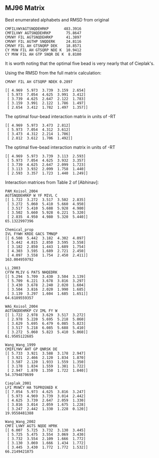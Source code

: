 ## MJ96 Matrix

Best enumerated alphabets and RMSD from original

    CMFILVWYAGTSNQDEHRKP       483.3916 
    CMFILVWY AGTSNQDEHRKP       75.8647
    CMVWY FIL AGTSNQDEHRKP      41.3897
    CMVWY FIL AGTHP SNQDERK     24.8116
    CMVWY FIL AH GTSNQRP DEK    18.8571
    CY MVW FIL AH GTSQRP NDE K  10.9412
    CY MVW FIL AH GTP SNQR DE K  8.8100

It is worth noting that the optimal five bead is very nearly that of Cieplak's.

Using the RMSD from the full matrix calculation:

    CMVWY FIL AH GTSQRP NDEK 0.2897

    [[ 4.969  5.973  3.739  3.159  2.654]
     [ 5.973  7.054  4.625  3.991  3.412]
     [ 3.739  4.625  2.647  2.122  1.783]
     [ 3.159  3.991  2.122  1.786  1.497]
     [ 2.654  3.412  1.782  1.497  1.357]]


The optimal four-bead interaction matrix in units of -RT

    [[ 4.969  5.973  3.473  2.812]
     [ 5.973  7.054  4.312  3.612]
     [ 3.473  4.312  2.214  1.706]
     [ 2.812  3.612  1.706  1.492]]

The optimal five-bead interaction matrix in units of -RT

    [[ 4.969  5.973  3.739  3.113  2.593]
     [ 5.973  7.054  4.625  3.932  3.357]
     [ 3.739  4.625  2.647  2.099  1.723]
     [ 3.113  3.932  2.099  1.758  1.440]
     [ 2.593  3.357  1.723  1.440  1.249]]

Interaction matrices from Table 2 of [Abhinav]:

    PAM_Koisol_2004
    AGTSNQDEHRKP W YF MIVL C 
    [[ 1.722  3.272  3.517  3.502  2.835]
     [ 3.272  5.060  5.410  5.660  4.950]
     [ 3.517  5.410  5.688  5.928  4.980]
     [ 3.502  5.660  5.928  6.221  5.320]
     [ 2.835  4.950  4.980  5.320  5.440]] 
    65.1322997396

    Chemical_prop
    IVL FYWH KRDE GACS TMNQP 
    [[ 6.508  5.442  3.182  4.302  4.097]
     [ 5.442  4.815  2.850  3.595  3.558]
     [ 3.182  2.850  1.443  1.689  1.754]
     [ 4.303  3.595  1.689  2.721  2.450]
     [ 4.097  3.558  1.754  2.450  2.411]] 
    163.004959792

    Li_2003
    CFYW MLIV G PATS NHQEDRK 
    [[ 5.294  5.709  3.430  3.504  3.139]
     [ 5.709  6.221  3.678  3.816  3.297]
     [ 3.430  3.678  2.240  2.020  1.604]
     [ 3.504  3.816  2.020  1.990  1.685]
     [ 3.139  3.297  1.604  1.685  1.651]] 
    64.6189559357

    WAG_Koisol_2004
    AGTSNQDEHRKP CV IML FY W 
    [[ 1.722  2.978  3.629  3.517  3.272]
     [ 2.978  5.220  5.695  5.218  5.060]
     [ 3.629  5.695  6.479  6.085  5.823]
     [ 3.517  5.218  6.085  5.688  5.410]
     [ 3.272  5.060  5.823  5.410  5.060]] 
    61.9505122685

    Wang_Wang_1999
    CMIFLYWV AHT GP QNRSK DE 
    [[ 5.733  3.921  3.588  3.178  2.947]
     [ 3.921  2.466  2.120  1.834  1.870]
     [ 3.587  2.120  1.933  1.559  1.350]
     [ 3.178  1.834  1.559  1.381  1.722]
     [ 2.947  1.870  1.350  1.722  1.040]] 
    54.3794870699

    Cieplak_2001
    LFI MVWCY HA TGPRQSNED K 
    [[ 7.054  5.973  4.625  3.816  3.247]
     [ 5.973  4.969  3.739  3.014  2.442]
     [ 4.625  3.739  2.647  2.059  1.330]
     [ 3.816  3.014  2.059  1.675  1.228]
     [ 3.247  2.442  1.330  1.228  0.120]] 
    19.9558481388

    Wang_Wang_2002
    CMFI LVWY AGTS NQDE HPRK 
    [[ 6.007  5.725  3.732  3.130  3.445]
     [ 5.725  5.475  3.554  3.069  3.430]
     [ 3.732  3.554  2.109  1.666  1.772]
     [ 3.130  3.069  1.666  1.434  1.772]
     [ 3.445  3.430  1.772  1.772  1.532]] 
    66.2149421875

